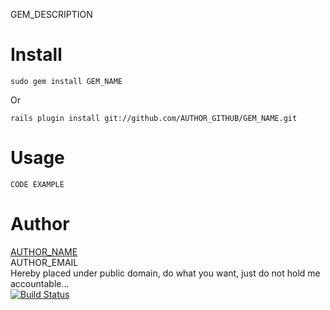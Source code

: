 GEM_DESCRIPTION

Install
=======
    sudo gem install GEM_NAME
Or

    rails plugin install git://github.com/AUTHOR_GITHUB/GEM_NAME.git


Usage
=====
    CODE EXAMPLE

Author
======
[AUTHOR_NAME](AUTHOR_HOMEPAGE)<br/>
AUTHOR_EMAIL<br/>
Hereby placed under public domain, do what you want, just do not hold me accountable...<br/>
[![Build Status](https://secure.travis-ci.org/AUTHOR_GITHUB/GEM_NAME.png)](http://travis-ci.org/AUTHOR_GITHUB/GEM_NAME)
